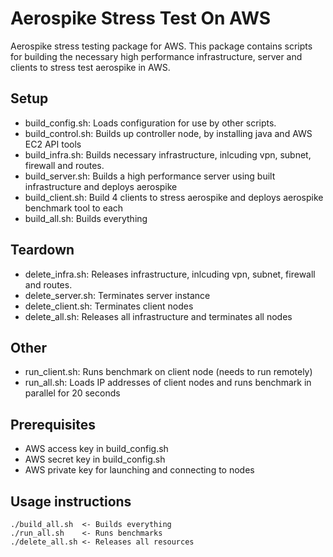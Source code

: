 Aerospike Stress Test On AWS
============================

Aerospike stress testing package for AWS.  This package contains scripts for building the necessary high performance infrastructure, server and clients to stress test aerospike in AWS.

Setup
-----

* build_config.sh:    Loads configuration for use by other scripts.
* build_control.sh:   Builds up controller node, by installing java and AWS EC2 API tools
* build_infra.sh:     Builds necessary infrastructure, inlcuding vpn, subnet, firewall and routes.
* build_server.sh:    Builds a high performance server using built infrastructure and deploys aerospike
* build_client.sh:    Build 4 clients to stress aerospike and deploys aerospike benchmark tool to each
* build_all.sh:       Builds everything

Teardown
--------

* delete_infra.sh:    Releases infrastructure, inlcuding vpn, subnet, firewall and routes.
* delete_server.sh:   Terminates server instance
* delete_client.sh:   Terminates client nodes
* delete_all.sh:      Releases all infrastructure and terminates all nodes


Other
-----

* run_client.sh:      Runs benchmark on client node (needs to run remotely)
* run_all.sh:         Loads IP addresses of client nodes and runs benchmark in parallel for 20 seconds

Prerequisites
-------------

* AWS access key in build_config.sh
* AWS secret key in build_config.sh
* AWS private key for launching and connecting to nodes

Usage instructions
------------------

    ./build_all.sh  <- Builds everything
    ./run_all.sh    <- Runs benchmarks
    ./delete_all.sh <- Releases all resources
